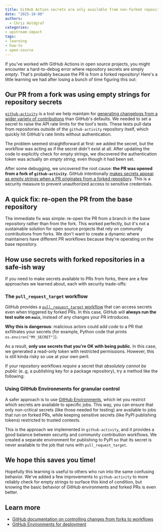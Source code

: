 ```yaml
---
title: GitHub Action secrets are only available from non-forked repositories!
date: "2025-10-08"
authors:
  - Chris Holdgraf
categories:
- upstream-impact
tags:
- learning
- how-to
- open-source
---
```


If you've worked with GitHub Actions in open source projects, you might encounter a hard-to-debug error where repository secrets are simply _empty_. That's probably because the PR is from a forked repository! Here's a little learning we had after losing a bunch of time figuring this out:

## Our PR from a fork was using empty strings for repository secrets

[`github-activity`](https://github.com/executablebooks/github-activity) is a tool we help maintain for [generating changelogs from a wider variety of contributions](https://github-activity.readthedocs.io/en/latest/#how-we-define-contributors-in-the-reports) than GitHub's defaults. We needed to set a secret to raise the API rate limits for the tool's tests. These tests pull data from repositories outside of the `github-activity` repository itself, which quickly hit GitHub's rate limits without authentication.

The problem seemed straightforward at first: we added the secret, but the workflow was acting as if the secret didn't exist at all. After updating the code to explicitly check for empty strings, we discovered the authentication token was actually _an empty string_, even though it had been set.

After some debugging, we uncovered the root cause: **the PR was opened from a fork of `github-activity`**. GitHub intentionally [makes secrets appear as empty strings when a PR originates from a forked repository](https://docs.github.com/en/actions/how-tos/write-workflows/choose-what-workflows-do/use-secrets). This is a security measure to prevent unauthorized access to sensitive credentials.

## A quick fix: re-open the PR from the base repository

The immediate fix was simple: re-open the PR from a branch in the base repository rather than from the fork. This worked perfectly, but it's not a sustainable solution for open source projects that rely on community contributions from forks.
We don't want to create a dynamic where maintainers have different PR workflows because they're operating on the base repository.

## How use secrets with forked repositories in a safe-ish way

If you need to make secrets available to PRs from forks, there are a few approaches we learned about, each with security trade-offs:

### The `pull_request_target` workflow

GitHub provides a [`pull_request_target` workflow](https://docs.github.com/en/repositories/managing-your-repositorys-settings-and-features/enabling-features-for-your-repository/managing-github-actions-settings-for-a-repository#controlling-changes-from-forks-to-workflows-in-public-repositories) that can access secrets even when triggered by forked PRs. In this case, GitHub will **always run the test suite on `main`**, instead of any changes your PR introduces.

**Why this is dangerous**: malicious actors could add _code_ to a PR that exfiltrates your secrets (for example, Python code that prints `os.environ["MY_SECRET"]`).

As a result, **only use secrets that you're OK with being public**. In this case, we generated a read-only token with restricted permissions. However, this is still kinda risky so use at your own peril.

If your repository workflows _require_ a secret that _absolutely cannot be public_ (e..g, a publishing key for a package repository), try a method like the following:

### Using GitHub Environments for granular control

A safer approach is to use [GitHub Environments](https://docs.github.com/en/actions/how-tos/deploy/configure-and-manage-deployments/manage-environments), which let you restrict which secrets are available to specific jobs. This way, you can ensure that only non-critical secrets (like those needed for testing) are available to jobs that run on forked PRs, while keeping sensitive secrets (like PyPI publishing tokens) restricted to trusted contexts.

This is the approach we implemented in `github-activity`, and it provides a good balance between security and community contribution workflows. We created a separate environment for publishing to PyPI so that its secret is never available to the job that runs with `pull_request_target`.

## We hope this saves you time!

Hopefully this learning is useful to others who run into the same confusing behavior. We've added a few improvements to `github-activity` to more reliably check for empty strings to surface this kind of condition, but knowing the basic behavior of GitHub environments and forked PRs is even better.

## Learn more

- [GitHub documentation on controlling changes from forks to workflows](https://docs.github.com/en/repositories/managing-your-repositorys-settings-and-features/enabling-features-for-your-repository/managing-github-actions-settings-for-a-repository#controlling-changes-from-forks-to-workflows-in-public-repositories)
- [GitHub Environments for deployment](https://docs.github.com/en/actions/how-tos/deploy/configure-and-manage-deployments/manage-environments)
